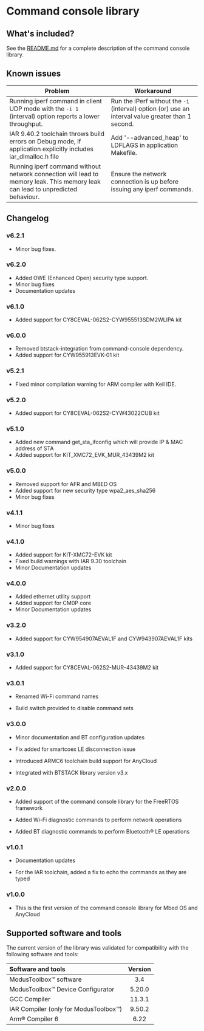 # Command console library

## What's included?

See the [README.md](./README.md) for a complete description of the command console library.

## Known issues
| Problem | Workaround |
| ------- | ---------- |
| Running iperf command in client UDP mode with the `-i 1` (interval) option reports a lower throughput. | Run the iPerf without the `-i` (interval) option (or) use an interval value greater than 1 second. |
| IAR 9.40.2 toolchain throws build errors on Debug mode, if application explicitly includes iar_dlmalloc.h file | Add '--advanced_heap' to LDFLAGS in application Makefile. |
| Running iperf command without network connection will lead to memory leak. This memory leak can lead to unpredicted behaviour. | Ensure the network connection is up before issuing any iperf commands. |

## Changelog

### v6.2.1
- Minor bug fixes.

### v6.2.0
- Added OWE (Enhanced Open) security type support.
- Minor bug fixes
- Documentation updates

### v6.1.0
- Added support for CY8CEVAL-062S2-CYW955513SDM2WLIPA kit

### v6.0.0
- Removed btstack-integration from command-console dependency.
- Added support for CYW955913EVK-01 kit

### v5.2.1
- Fixed minor compilation warning for ARM compiler with Keil IDE.

### v5.2.0
- Added support for CY8CEVAL-062S2-CYW43022CUB kit

### v5.1.0
- Added new command get_sta_ifconfig which will provide IP & MAC address of STA
- Added support for KIT_XMC72_EVK_MUR_43439M2 kit

### v5.0.0
- Removed support for AFR and MBED OS
- Added support for new security type wpa2_aes_sha256
- Minor bug fixes

### v4.1.1

- Minor bug fixes

### v4.1.0

- Added support for KIT-XMC72-EVK kit
- Fixed build warnings with IAR 9.30 toolchain
- Minor Documentation updates

### v4.0.0

- Added ethernet utility support
- Added support for CM0P core
- Minor Documentation updates

### v3.2.0

- Added support for CYW954907AEVAL1F and CYW943907AEVAL1F kits

### v3.1.0

- Added support for CY8CEVAL-062S2-MUR-43439M2 kit

### v3.0.1

- Renamed Wi-Fi command names

- Build switch provided to disable command sets

### v3.0.0

- Minor documentation and BT configuration updates

- Fix added for smartcoex LE disconnection issue

- Introduced ARMC6 toolchain build support for AnyCloud

- Integrated with BTSTACK library version v3.x

### v2.0.0

- Added support of the command console library for the FreeRTOS framework

- Added Wi-Fi diagnostic commands to perform network operations

- Added BT diagnostic commands to perform Bluetooth&reg; LE operations

### v1.0.1

- Documentation updates

- For the IAR toolchain, added a fix to echo the commands as they are typed

### v1.0.0

- This is the first version of the command console library for Mbed OS and AnyCloud

## Supported software and tools

The current version of the library was validated for compatibility with the following software and tools:

| Software and tools                                      | Version |
| :---                                                    | :----:  |
| ModusToolbox&trade; software                            | 3.4     |
| ModusToolbox&trade; Device Configurator                 | 5.20.0  |
| GCC Compiler                                            | 11.3.1  |
| IAR Compiler (only for ModusToolbox&trade;)             | 9.50.2  |
| Arm® Compiler 6                                         | 6.22    |
